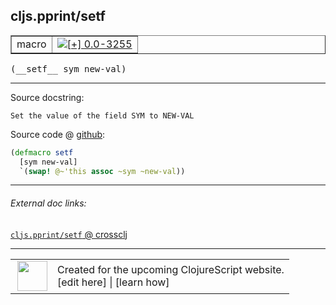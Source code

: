 ## cljs.pprint/setf



 <table border="1">
<tr>
<td>macro</td>
<td><a href="https://github.com/cljsinfo/cljs-api-docs/tree/0.0-3255"><img valign="middle" alt="[+] 0.0-3255" title="Added in 0.0-3255" src="https://img.shields.io/badge/+-0.0--3255-lightgrey.svg"></a> </td>
</tr>
</table>


 <samp>
(__setf__ sym new-val)<br>
</samp>

---





Source docstring:

```
Set the value of the field SYM to NEW-VAL
```


Source code @ [github](https://github.com/clojure/clojurescript/blob/r1.7.58/src/main/cljs/cljs/pprint.clj#L34-L37):

```clj
(defmacro setf
  [sym new-val]
  `(swap! @~'this assoc ~sym ~new-val))
```

<!--
Repo - tag - source tree - lines:

 <pre>
clojurescript @ r1.7.58
└── src
    └── main
        └── cljs
            └── cljs
                └── <ins>[pprint.clj:34-37](https://github.com/clojure/clojurescript/blob/r1.7.58/src/main/cljs/cljs/pprint.clj#L34-L37)</ins>
</pre>

-->

---



###### External doc links:

[`cljs.pprint/setf` @ crossclj](http://crossclj.info/fun/cljs.pprint/setf.html)<br>

---

 <table>
<tr><td>
<img valign="middle" align="right" width="48px" src="http://i.imgur.com/Hi20huC.png">
</td><td>
Created for the upcoming ClojureScript website.<br>
[edit here] | [learn how]
</td></tr></table>

[edit here]:https://github.com/cljsinfo/cljs-api-docs/blob/master/cljsdoc/cljs.pprint/setf.cljsdoc
[learn how]:https://github.com/cljsinfo/cljs-api-docs/wiki/cljsdoc-files

<!--

This information was too distracting to show to readers, but I'll leave it
commented here since it is helpful to:

- pretty-print the data used to generate this document
- and show how to retrieve that data



The API data for this symbol:

```clj
{:ns "cljs.pprint",
 :name "setf",
 :signature ["[sym new-val]"],
 :history [["+" "0.0-3255"]],
 :type "macro",
 :full-name-encode "cljs.pprint/setf",
 :source {:code "(defmacro setf\n  [sym new-val]\n  `(swap! @~'this assoc ~sym ~new-val))",
          :title "Source code",
          :repo "clojurescript",
          :tag "r1.7.58",
          :filename "src/main/cljs/cljs/pprint.clj",
          :lines [34 37]},
 :full-name "cljs.pprint/setf",
 :docstring "Set the value of the field SYM to NEW-VAL"}

```

Retrieve the API data for this symbol:

```clj
;; from Clojure REPL
(require '[clojure.edn :as edn])
(-> (slurp "https://raw.githubusercontent.com/cljsinfo/cljs-api-docs/catalog/cljs-api.edn")
    (edn/read-string)
    (get-in [:symbols "cljs.pprint/setf"]))
```

-->
